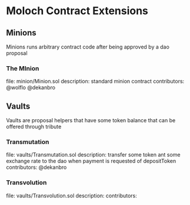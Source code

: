 # Moloch Contract Extensions

## Minions

Minions runs arbitrary contract code after being approved by a dao proposal

### The MInion
file: minion/Minion.sol 
description: standard minion contract
contributors: @wolflo @dekanbro

## Vaults

Vaults are proposal helpers that have some token balance that can be offered through tribute

### Transmutation
file: vaults/Transmutation.sol 
description: transfer some token ant some exchange rate to the dao when payment is requested of depositToken
contributors: @dekanbro

### Transvolution
file: vaults/Transvolution.sol 
description: 
contributors: 